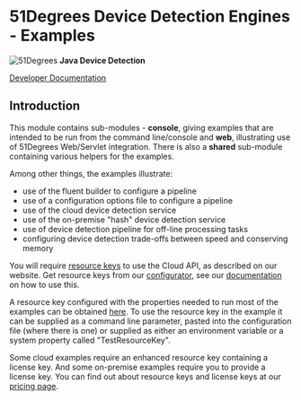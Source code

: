 # 51Degrees Device Detection Engines - Examples

![51Degrees](https://51degrees.com/img/logo.png?utm_source=github&utm_medium=repository&utm_content=readme_main&utm_campaign=java-open-source "Data rewards the curious") **Java Device Detection**

[Developer Documentation](https://51degrees.com/device-detection-java/index.html?utm_source=github&utm_medium=repository&utm_content=documentation&utm_campaign=java-open-source "developer documentation")

## Introduction

This module contains sub-modules - **console**, giving examples that are intended 
to be run from the command line/console and **web**, illustrating use
of 51Degrees Web/Servlet integration. There is also a **shared** sub-module
containing various helpers for the examples.

Among other things, the examples illustrate:
- use of the fluent builder to configure a pipeline
- use of a configuration options file to configure a pipeline
- use of the cloud device detection service
- use of the on-premise "hash" device detection service
- use of device detection pipeline for off-line processing tasks
- configuring device detection trade-offs between speed and conserving memory

You will require [resource keys](https://51degrees.com/documentation/_info__resource_keys.html)
to use the Cloud API, as described on our website. Get resource keys from
our [configurator](https://configure.51degrees.com/), see our [documentation](https://51degrees.com/documentation/_concepts__configurator.html) on
how to use this.
 
A resource key configured with the properties needed
to run most of the examples can be obtained [here](https://configure.51degrees.com/jqz435Nc). 
To use the resource key in the example it can be supplied as a
command line parameter, pasted into the configuration file (where there is one)
or supplied as either an environment variable or a system
property called "TestResourceKey".

Some cloud examples require an enhanced resource key containing a license key. And some
on-premise examples require you to provide a license key. You can find out about 
resource keys and license keys at our [pricing page](https://51degrees.com/pricing). 